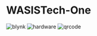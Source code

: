 # WASISTech-One

![blynk](https://user-images.githubusercontent.com/8146523/27936552-6d264654-62db-11e7-9770-fb2c1f18c788.png)
![hardware](https://user-images.githubusercontent.com/8146523/27936554-6d2c08f0-62db-11e7-8578-787f5c727314.jpg)
![qrcode](https://user-images.githubusercontent.com/8146523/27936553-6d2b3902-62db-11e7-9bfd-7da73881dad0.png)
